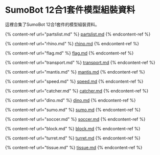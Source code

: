 # SumoBot 12合1套件模型組裝資料





這裡合集了SumoBot 12合1套件的模型組裝資料。

{% content-ref url="partslist.md" %}
[partslist.md](partslist.md)
{% endcontent-ref %}

{% content-ref url="rhino.md" %}
[rhino.md](rhino.md)
{% endcontent-ref %}

{% content-ref url="flag.md" %}
[flag.md](flag.md)
{% endcontent-ref %}

{% content-ref url="transport.md" %}
[transport.md](transport.md)
{% endcontent-ref %}

{% content-ref url="mantis.md" %}
[mantis.md](mantis.md)
{% endcontent-ref %}

{% content-ref url="speed.md" %}
[speed.md](speed.md)
{% endcontent-ref %}

{% content-ref url="catcher.md" %}
[catcher.md](catcher.md)
{% endcontent-ref %}

{% content-ref url="dino.md" %}
[dino.md](dino.md)
{% endcontent-ref %}

{% content-ref url="sumo.md" %}
[sumo.md](sumo.md)
{% endcontent-ref %}

{% content-ref url="soccer.md" %}
[soccer.md](soccer.md)
{% endcontent-ref %}

{% content-ref url="block.md" %}
[block.md](block.md)
{% endcontent-ref %}

{% content-ref url="turret.md" %}
[turret.md](turret.md)
{% endcontent-ref %}

{% content-ref url="tissue.md" %}
[tissue.md](tissue.md)
{% endcontent-ref %}
